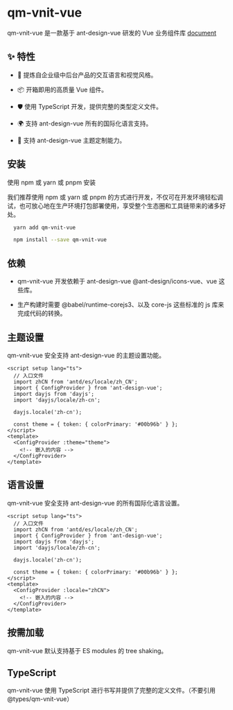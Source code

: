 # qm-vnit-vue
qm-vnit-vue 是一款基于 ant-design-vue 研发的 Vue 业务组件库 [document](http://aitweb.top/qm-vnit-vue/)

## ✨ 特性
- 🌈 提炼自企业级中后台产品的交互语言和视觉风格。
>
- 📦 开箱即用的高质量 Vue 组件。
>
- 🛡 使用 TypeScript 开发，提供完整的类型定义文件。
>
- 🌍 支持 ant-design-vue 所有的国际化语言支持。
>
- 🎨 支持 ant-design-vue 主题定制能力。
>

## 安装
使用 npm 或 yarn 或 pnpm 安装
>
我们推荐使用 npm 或 yarn 或 pnpm 的方式进行开发，不仅可在开发环境轻松调试，也可放心地在生产环境打包部署使用，享受整个生态圈和工具链带来的诸多好处。
```bash
  yarn add qm-vnit-vue

  npm install --save qm-vnit-vue
```


## 依赖
- qm-vnit-vue 开发依赖于 ant-design-vue @ant-design/icons-vue、vue 这些库。
>
- 生产构建时需要 @babel/runtime-corejs3、以及 core-js 这些标准的 js 库来完成代码的转换。
>



## 主题设置
qm-vnit-vue 安全支持 ant-design-vue 的主题设置功能。

```vue
<script setup lang="ts">
  // 入口文件
  import zhCN from 'antd/es/locale/zh_CN';
  import { ConfigProvider } from 'ant-design-vue';
  import dayjs from 'dayjs';
  import 'dayjs/locale/zh-cn';

  dayjs.locale('zh-cn');

  const theme = { token: { colorPrimary: '#00b96b' } };
</script>
<template>
  <ConfigProvider :theme="theme">
    <!-- 嵌入的内容 -->
  </ConfigProvider>
</template>
```


## 语言设置
qm-vnit-vue 安全支持 ant-design-vue 的所有国际化语言设置。

```vue
<script setup lang="ts">
  // 入口文件
  import zhCN from 'antd/es/locale/zh_CN';
  import { ConfigProvider } from 'ant-design-vue';
  import dayjs from 'dayjs';
  import 'dayjs/locale/zh-cn';

  dayjs.locale('zh-cn');

  const theme = { token: { colorPrimary: '#00b96b' } };
</script>
<template>
  <ConfigProvider :locale="zhCN">
    <!-- 嵌入的内容 -->
  </ConfigProvider>
</template>
```

## 按需加载
qm-vnit-vue 默认支持基于 ES modules 的 tree shaking。

## TypeScript
qm-vnit-vue 使用 TypeScript 进行书写并提供了完整的定义文件。（不要引用 @types/qm-vnit-vue）
